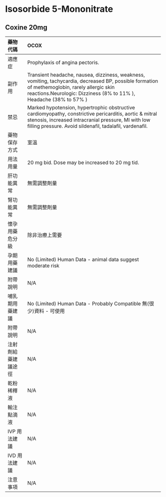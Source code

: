 # Isosorbide 5-Mononitrate

## Coxine 20mg

| 藥物代碼 | OCOX |
| :--- | :--- |
| 適應症 | Prophylaxis of angina pectoris. |
| 副作用 | Transient headache, nausea, dizziness, weakness, vomiting, tachycardia, decreased BP, possible formation of methemoglobin, rarely allergic skin reactions.Neurologic: Dizziness \(8% to 11% \), Headache \(38% to 57% \) |
| 禁忌 | Marked hypotension, hypertrophic obstructive cardiomyopathy, constrictive pericarditis, aortic & mitral stenosis, increased intracranial pressure, MI with low filling pressure. Avoid sildenafil, tadalafil, vardenafil. |
| 藥物保存方式 | 室溫 |
| 用法用量 | 20 mg bid. Dose may be increased to 20 mg tid. |
| 肝功能異常 | 無需調整劑量 |
| 腎功能異常 | 無需調整劑量 |
| 懷孕用藥危分級 | 除非治療上需要 |
| 孕期用藥建議 | No \(Limited\) Human Data - animal data suggest moderate risk |
| 附帶說明 | N/A |
| 哺乳期用藥建議 | No \(Limited\) Human Data - Probably Compatible 無\(很少\)資料 - 可使用 |
| 附帶說明 | N/A |
| 注射劑給藥建議途徑 | N/A |
| 乾粉稀釋液 | N/A |
| 輸注點滴液 | N/A |
| IVP 用法建議 | N/A |
| IVD 用法建議 | N/A |
| 注意事項 | N/A |

